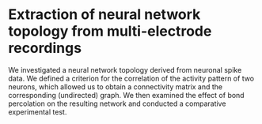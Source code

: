 # Extraction of neural network topology from multi-electrode recordings
We investigated a neural network topology derived from neuronal spike data. We defined a criterion for the correlation of the activity pattern of two neurons, which allowed us to obtain a connectivity matrix and the corresponding (undirected) graph. We then examined the effect of bond percolation on the resulting network and conducted a comparative experimental test.
